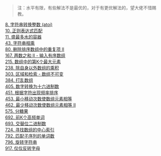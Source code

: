 > 注：水平有限，有些解法不是最优的，对于有更优解法的，望大佬不惜赐教。 

[8. 字符串转换整数 (atoi)](8.md)<br>
[10. 正则表达式匹配](../剑指offer/正则表达式匹配.md)<br>[11. 盛最多水的容器](11.md)<br>[43. 字符串相乘](43.md)<br>
[80. 删除排序数组中的重复项 II](80.md)<br>
[167. 两数之和 II - 输入有序数组](167.md)<br>
[215. 数组中的第K个最大元素](215.md)<br>
[238. 除自身以外数组的乘积](238.md)<br>
[303. 区域和检索 - 数组不可变](303.md)<br>
[384. 打乱数组](384.md)<br>
[405. 数字转换为十六进制数](405.md)<br>
[451. 根据字符出现频率排序](451.md)<br>
[453. 最小移动次数使数组元素相等](453.md)<br>
[462. 最少移动次数使数组元素相等 II](462.md)<br>
[575. 分糖果](575.md)<br>
[692. 前K个高频单词](692.md)<br>
[693. 交替位二进制数](693.md)<br>
[724. 寻找数组的中心索引](724.md)<br>
[792. 匹配子序列的单词数](792.md)<br>
[796. 旋转字符串](796.md)<br>
[917. 仅仅反转字母](917.md)<br>